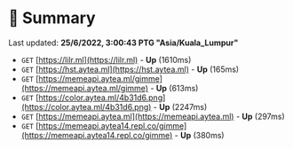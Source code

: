 # 📖 Summary
Last updated: **25/6/2022, 3:00:43 PTG "Asia/Kuala_Lumpur"**

- `GET` [https://lilr.ml](https://lilr.ml) - **Up** (1610ms)
- `GET` [https://hst.aytea.ml](https://hst.aytea.ml) - **Up** (165ms)
- `GET` [https://memeapi.aytea.ml/gimme](https://memeapi.aytea.ml/gimme) - **Up** (613ms)
- `GET` [https://color.aytea.ml/4b31d6.png](https://color.aytea.ml/4b31d6.png) - **Up** (2247ms)
- `GET` [https://memeapi.aytea.ml](https://memeapi.aytea.ml) - **Up** (297ms)
- `GET` [https://memeapi.aytea14.repl.co/gimme](https://memeapi.aytea14.repl.co/gimme) - **Up** (380ms)
